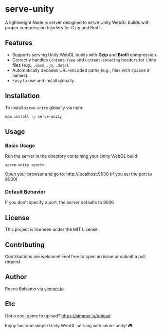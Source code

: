 # serve-unity

A lightweight Node.js server designed to serve Unity WebGL builds with proper compression headers for Gzip and Brotli.

## Features

- Supports serving Unity WebGL builds with **Gzip** and **Brotli** compression.
- Correctly handles `Content-Type` and `Content-Encoding` headers for Unity files (e.g., `.wasm`, `.js`, `.data`).
- Automatically decodes URL-encoded paths (e.g., files with spaces in names).
- Easy to use and install globally.

## Installation

To install `serve-unity` globally via npm:

```bash
npm install -g serve-unity
```

## Usage

### Basic Usage

Run the server in the directory containing your Unity WebGL build:

```
serve-unity <port>
```

Open your browser and go to: http://localhost:9000 (if you set the port to 9000)

### Default Behavior

If you don’t specify a port, the server defaults to 9000

## License

This project is licensed under the MIT License.

## Contributing

Contributions are welcome! Feel free to open an issue or submit a pull request.

## Author
Rocco Balsamo via [simmer.io](https://simmer.io)

## Etc

Got a cool game to upload? https://simmer.io/upload

Enjoy fast and simple Unity WebGL serving with serve-unity! 🎮